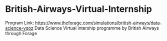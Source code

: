 # British-Airways-Virtual-Internship





<ing width=*154* alt="xyz" src=(https://github.com/AkshataSonawane/British-Airways/assets/147258127/3229cd80-baf9-41f2-bb9e-9d5cafe41f08)>






























Program Link: https://www.theforage.com/simulations/british-airways/data-science-yqoz
Data Science Virtual intership programme by British Airways through Forage

